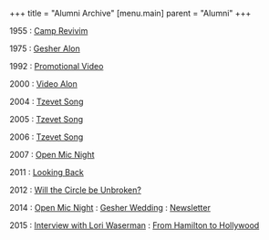 +++
title = "Alumni Archive"
[menu.main]
parent = "Alumni"
+++

1955
: [Camp Revivim](http://youtu.be/xKrsT2ojacE)

1975
: [Gesher Alon](/assets/content/docs/archive/1975-gesher-alon.pdf)

1992
: [Promotional Video](http://youtu.be/cLR9Cwn7cGA)

2000
: [Video Alon](http://youtu.be/-Bp3PA5a6PE)

2004
: [Tzevet Song](https://soundcloud.com/campgesher/tzevet-song-2004)

2005
: [Tzevet Song](https://soundcloud.com/campgesher/tzevet-song-2005)

2006
: [Tzevet Song](https://soundcloud.com/campgesher/tzevet-song-2006)

2007
: [Open Mic Night](/assets/content/docs/archive/2007-open-mic.pdf)

2011
: [Looking Back](/assets/content/docs/archive/2011-looking-back.pdf)

2012
: [Will the Circle be Unbroken?](https://facebook.com/campgesher/a.250176748330246.78795.249379905076597/513363142011604/?type=1&theater)

2014
: [Open Mic Night](/assets/content/docs/archive/2014-open-mic.pdf)
: [Gesher Wedding](http://youtu.be/tgAKIV4aYwE)
: [Newsletter](/assets/content/docs/archive/2014-newsletter.pdf)

2015
: [Interview with Lori Waserman](/assets/content/docs/archive/2015-lori-waserman.pdf)
: [From Hamilton to Hollywood](https://hamiltonjewishnews.com/arts-culture/from-hamilton-to-hollywood)
